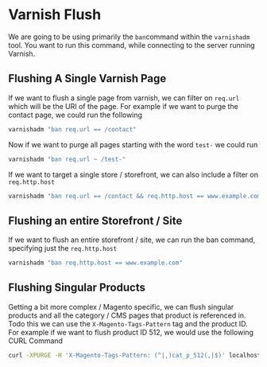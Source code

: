 # Varnish Flush

We are going to be using primarily the `ban`command within the `varnishadm` tool. You want to run this command, while connecting to the server running Varnish.

## Flushing A Single Varnish Page
If we want to flush a single page from varnish, we can filter on `req.url` which will be the URI of the page. For example if we want to purge the contact page, we could run the following
```sh
varnishadm "ban req.url == /contact"
```

Now if we want to purge all pages starting with the word `test-` we could run
```sh
varnishadm "ban req.url ~ /test-"
```

If we want to target a single store / storefront, we can also include a filter on `req.http.host`
```sh
varnishadm "ban req.url == /contact && req.http.host == www.example.com"
```

## Flushing an entire Storefront / Site
If we want to flush an entire storefront / site, we can run the ban command, specifying just the `req.http.host`
```sh
varnishadm "ban req.http.host == www.example.com"
```

## Flushing Singular Products
Getting a bit more complex / Magento specific, we can flush singular products and all the category / CMS pages that product is referenced in. Todo this we can use the `X-Magento-Tags-Pattern` tag and the product ID.
For example if we want to flush product ID 512, we would use the following CURL Command
```sh
curl -XPURGE -H 'X-Magento-Tags-Pattern: (^|,)cat_p_512(,|$)' localhost:6081
```